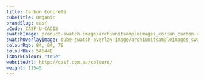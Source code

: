 ```yaml
---
title: Carbon Concrete
cubeTitle: Organic
brandSlug: casf
uCode: CASF-U-CAC13
swatchImage: product-swatch-image/archiunitsampleimages_corian_carbon-concrete.jpg
swatchOverlayImage: cube-swatch-overlay-image/archiunitsampleimages_swatch-overlay_corian.png
colourRgb: 84, 84, 78
colourHex: 54544E
isDarkColour: "true"
websiteUrl: http://casf.com.au/colours/
weight: 11545
---
```

